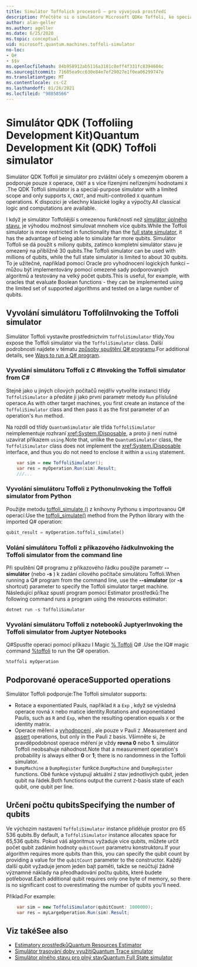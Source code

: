 ```yaml
---
title: Simulátor Toffolich procesorů – pro vývojová prostředí
description: Přečtěte si o simulátoru Microsoft QDKe Toffoli, ke speciálnímu simulátoru pro každý účel, který je možné použít s miliony qubits.
author: alan-geller
ms.author: ageller
ms.date: 6/25/2020
ms.topic: conceptual
uid: microsoft.quantum.machines.toffoli-simulator
no-loc:
- Q#
- $$v
ms.openlocfilehash: 84b958912ab5116a3181c8eff4f331fc8394604c
ms.sourcegitcommit: 71605ea9cc630e84e7ef29027e1f0ea06299747e
ms.translationtype: MT
ms.contentlocale: cs-CZ
ms.lasthandoff: 01/26/2021
ms.locfileid: "98858566"
---
```

# <a name="quantum-development-kit-qdk-toffoli-simulator"></a><span data-ttu-id="a6a68-103">Simulátor QDK (Toffoliing Development Kit)</span><span class="sxs-lookup"><span data-stu-id="a6a68-103">Quantum Development Kit (QDK) Toffoli simulator</span></span>

<span data-ttu-id="a6a68-104">Simulátor QDK Toffoli je simulátor pro zvláštní účely s omezeným oborem a podporuje pouze `X` operace, `CNOT` a s více řízenými neřízenými hodnotami `X` .</span><span class="sxs-lookup"><span data-stu-id="a6a68-104">The QDK Toffoli simulator is a special-purpose simulator with a limited scope and only supports `X`, `CNOT`, and multi-controlled `X` quantum operations.</span></span> <span data-ttu-id="a6a68-105">K dispozici je všechny klasické logiky a výpočty.</span><span class="sxs-lookup"><span data-stu-id="a6a68-105">All classical logic and computations are available.</span></span>

<span data-ttu-id="a6a68-106">I když je simulátor Toffoliější s omezenou funkčností než [simulátor úplného stavu](xref:microsoft.quantum.machines.full-state-simulator), je výhodou možnost simulovat mnohem více qubits.</span><span class="sxs-lookup"><span data-stu-id="a6a68-106">While the Toffoli simulator is more restricted in functionality than the [full state simulator](xref:microsoft.quantum.machines.full-state-simulator), it has the advantage of being able to simulate far more qubits.</span></span> <span data-ttu-id="a6a68-107">Simulátor Toffoli se dá použít s miliony qubits, zatímco kompletní simulátor stavu je omezený na přibližně 30 qubits.</span><span class="sxs-lookup"><span data-stu-id="a6a68-107">The Toffoli simulator can be used with millions of qubits, while the full state simulator is limited to about 30 qubits.</span></span> <span data-ttu-id="a6a68-108">To je užitečné, například pomocí Oracle pro vyhodnocení logických funkcí – můžou být implementovány pomocí omezené sady podporovaných algoritmů a testovány na velký počet qubits.</span><span class="sxs-lookup"><span data-stu-id="a6a68-108">This is useful, for example, with oracles that evaluate Boolean functions - they can be implemented using the limited set of supported algorithms and tested on a large number of qubits.</span></span>

## <a name="invoking-the-toffoli-simulator"></a><span data-ttu-id="a6a68-109">Vyvolání simulátoru Toffoli</span><span class="sxs-lookup"><span data-stu-id="a6a68-109">Invoking the Toffoli simulator</span></span>

<span data-ttu-id="a6a68-110">Simulátor Toffoli vystavíte prostřednictvím `ToffoliSimulator` třídy.</span><span class="sxs-lookup"><span data-stu-id="a6a68-110">You expose the Toffoli simulator via the `ToffoliSimulator` class.</span></span> <span data-ttu-id="a6a68-111">Další podrobnosti najdete v tématu [způsoby spuštění Q# programu](xref:microsoft.quantum.guide.host-programs).</span><span class="sxs-lookup"><span data-stu-id="a6a68-111">For additional details, see [Ways to run a Q# program](xref:microsoft.quantum.guide.host-programs).</span></span>

### <a name="invoking-the-toffoli-simulator-from-c"></a><span data-ttu-id="a6a68-112">Vyvolání simulátoru Toffoli z C #</span><span class="sxs-lookup"><span data-stu-id="a6a68-112">Invoking the Toffoli simulator from C#</span></span>

<span data-ttu-id="a6a68-113">Stejně jako u jiných cílových počítačů nejdřív vytvoříte instanci třídy `ToffoliSimulator` a předáte ji jako první parametr metody `Run` příslušné operace.</span><span class="sxs-lookup"><span data-stu-id="a6a68-113">As with other target machines, you first create an instance of the `ToffoliSimulator` class and then pass it as the first parameter of an operation's `Run` method.</span></span>

<span data-ttu-id="a6a68-114">Na rozdíl od třídy `QuantumSimulator` ale třída `ToffoliSimulator` neimplementuje rozhraní <xref:System.IDisposable>, a proto ji není nutné uzavírat příkazem `using`.</span><span class="sxs-lookup"><span data-stu-id="a6a68-114">Note that, unlike the `QuantumSimulator` class, the `ToffoliSimulator` class does not implement the <xref:System.IDisposable> interface, and thus you do not need to enclose it within a `using` statement.</span></span>

```csharp
    var sim = new ToffoliSimulator();
    var res = myOperation.Run(sim).Result;
    ///...
```

### <a name="invoking-the-toffoli-simulator-from-python"></a><span data-ttu-id="a6a68-115">Vyvolání simulátoru Toffoli z Pythonu</span><span class="sxs-lookup"><span data-stu-id="a6a68-115">Invoking the Toffoli simulator from Python</span></span>

<span data-ttu-id="a6a68-116">Použijte metodu [toffoli_simulate ()](https://docs.microsoft.com/python/qsharp-core/qsharp.loader.qsharpcallable) z knihovny Pythonu s importovanou Q# operací:</span><span class="sxs-lookup"><span data-stu-id="a6a68-116">Use the [toffoli_simulate()](https://docs.microsoft.com/python/qsharp-core/qsharp.loader.qsharpcallable) method from the Python library with the imported Q# operation:</span></span>

```python
qubit_result = myOperation.toffoli_simulate()
```

### <a name="invoking-the-toffoli-simulator-from-the-command-line"></a><span data-ttu-id="a6a68-117">Volání simulátoru Toffoli z příkazového řádku</span><span class="sxs-lookup"><span data-stu-id="a6a68-117">Invoking the Toffoli simulator from the command line</span></span>

<span data-ttu-id="a6a68-118">Při spuštění Q# programu z příkazového řádku použijte parametr **--simulátor** (nebo **-s** ) k zadání cílového počítače simulátoru Toffoli.</span><span class="sxs-lookup"><span data-stu-id="a6a68-118">When running a Q# program from the command line, use the **--simulator** (or **-s** shortcut) parameter to specify the Toffoli simulator target machine.</span></span> <span data-ttu-id="a6a68-119">Následující příkaz spustí program pomocí Estimator prostředků:</span><span class="sxs-lookup"><span data-stu-id="a6a68-119">The following command runs a program using the resources estimator:</span></span> 

```dotnetcli
dotnet run -s ToffoliSimulator
```

### <a name="invoking-the-toffoli-simulator-from-juptyer-notebooks"></a><span data-ttu-id="a6a68-120">Vyvolání simulátoru Toffoli z notebooků Juptyer</span><span class="sxs-lookup"><span data-stu-id="a6a68-120">Invoking the Toffoli simulator from Juptyer Notebooks</span></span>

<span data-ttu-id="a6a68-121">Q#Spusťte operaci pomocí příkazu I Magic [% Toffoli](xref:microsoft.quantum.iqsharp.magic-ref.toffoli) Q# .</span><span class="sxs-lookup"><span data-stu-id="a6a68-121">Use the IQ# magic command [%toffoli](xref:microsoft.quantum.iqsharp.magic-ref.toffoli) to run the Q# operation.</span></span>

```
%toffoli myOperation
```

## <a name="supported-operations"></a><span data-ttu-id="a6a68-122">Podporované operace</span><span class="sxs-lookup"><span data-stu-id="a6a68-122">Supported operations</span></span>

<span data-ttu-id="a6a68-123">Simulátor Toffoli podporuje:</span><span class="sxs-lookup"><span data-stu-id="a6a68-123">The Toffoli simulator supports:</span></span>

* <span data-ttu-id="a6a68-124">Rotace a exponentiated Pauls, například `R` a `Exp` , když se výsledná operace rovná `X` nebo matice identity.</span><span class="sxs-lookup"><span data-stu-id="a6a68-124">Rotations and exponentiated Paulis, such as `R` and `Exp`, when the resulting operation equals `X` or the identity matrix.</span></span>
* <span data-ttu-id="a6a68-125">Operace měření a [vyhodnocení](xref:Microsoft.Quantum.Diagnostics.AssertMeasurement) , ale pouze v Pauli `Z` .</span><span class="sxs-lookup"><span data-stu-id="a6a68-125">Measurement and [assert](xref:Microsoft.Quantum.Diagnostics.AssertMeasurement) operations, but only in the Pauli `Z` basis.</span></span> <span data-ttu-id="a6a68-126">Všimněte si, že pravděpodobnost operace měření je vždy **rovna 0** nebo **1**. simulátor Toffoli neobsahuje náhodnost.</span><span class="sxs-lookup"><span data-stu-id="a6a68-126">Note that a measurement operation's probability is always either **0** or **1**; there is no randomness in the Toffoli simulator.</span></span>
* <span data-ttu-id="a6a68-127">`DumpMachine` a `DumpRegister` funkce.</span><span class="sxs-lookup"><span data-stu-id="a6a68-127">`DumpMachine` and `DumpRegister` functions.</span></span>
<span data-ttu-id="a6a68-128">Obě funkce výstupují aktuální `Z` stav jednotlivých qubit, jeden qubit na řádek.</span><span class="sxs-lookup"><span data-stu-id="a6a68-128">Both functions output the current `Z`-basis state of each qubit, one qubit per line.</span></span>

## <a name="specifying-the-number-of-qubits"></a><span data-ttu-id="a6a68-129">Určení počtu qubits</span><span class="sxs-lookup"><span data-stu-id="a6a68-129">Specifying the number of qubits</span></span>

<span data-ttu-id="a6a68-130">Ve výchozím nastavení `ToffoliSimulator` instance přiděluje prostor pro 65 536 qubits.</span><span class="sxs-lookup"><span data-stu-id="a6a68-130">By default, a `ToffoliSimulator` instance allocates space for 65,536 qubits.</span></span>
<span data-ttu-id="a6a68-131">Pokud váš algoritmus vyžaduje více qubits, můžete určit počet qubit zadáním hodnoty `qubitCount` parametru konstruktoru.</span><span class="sxs-lookup"><span data-stu-id="a6a68-131">If your algorithm requires more qubits than this, you can specify the qubit count by providing a value for the `qubitCount` parameter to the constructor.</span></span>
<span data-ttu-id="a6a68-132">Každý další qubit vyžaduje jenom jeden bajt paměti, takže se neúčtují žádné významné náklady na přeodhadování počtu qubits, které budete potřebovat.</span><span class="sxs-lookup"><span data-stu-id="a6a68-132">Each additional qubit requires only one byte of memory, so there is no significant cost to overestimating the number of qubits you'll need.</span></span>

<span data-ttu-id="a6a68-133">Příklad:</span><span class="sxs-lookup"><span data-stu-id="a6a68-133">For example:</span></span>

```csharp
    var sim = new ToffoliSimulator(qubitCount: 1000000);
    var res = myLargeOperation.Run(sim).Result;
```

## <a name="see-also"></a><span data-ttu-id="a6a68-134">Viz také</span><span class="sxs-lookup"><span data-stu-id="a6a68-134">See also</span></span>

- [<span data-ttu-id="a6a68-135">Estimatory prostředků</span><span class="sxs-lookup"><span data-stu-id="a6a68-135">Quantum Resources Estimator</span></span>](xref:microsoft.quantum.machines.resources-estimator)
- [<span data-ttu-id="a6a68-136">Simulátor trasování doby využití</span><span class="sxs-lookup"><span data-stu-id="a6a68-136">Quantum Trace simulator</span></span>](xref:microsoft.quantum.machines.qc-trace-simulator.intro)
- [<span data-ttu-id="a6a68-137">Simulátor plného stavu pro plný stav</span><span class="sxs-lookup"><span data-stu-id="a6a68-137">Quantum Full State simulator</span></span>](xref:microsoft.quantum.machines.full-state-simulator) 